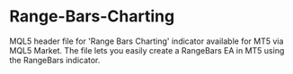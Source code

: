 # Range-Bars-Charting
MQL5 header file for 'Range Bars Charting' indicator available for MT5 via MQL5 Market. The file lets you easily create a RangeBars EA in MT5 using the RangeBars indicator.
